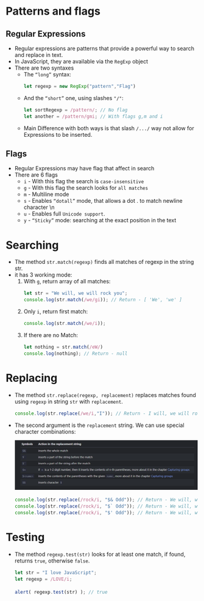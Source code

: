 # Patterns and flags

## Regular Expressions
- Regular expressions are patterns that provide a powerful way to search and replace in text.
- In JavaScript, they are available via the `RegExp` object
- There are two syntaxes
    - The `“long”` syntax:
        ```JavaScript
        let regexp = new RegExp("pattern","Flag")
        ```
    - And the `“short”` one, using slashes `"/"`:
        ```JavaScript
        let sortRegexp = /pattern/; // No flag
        let another = /pattern/gmi; // With flags g,m and i
        ```
    - Main Difference with both ways is that slash `/.../` way not allow for Expressions to be inserted.

## Flags
- Regular Expressions may have flag that affect in search
- There are 6 flags
    - `i` - With this flag the search is `case-insensitive`
    - `g` - With this flag the search looks for `all matches`
    - `m` - Multiline mode
    - `s` - Enables `“dotall”` mode, that allows a dot . to match newline character \n
    - `u` - Enables full `Unicode support`.
    - `y` - `“Sticky”` mode: searching at the exact position in the text


# Searching
- The method `str.match(regexp)` finds all matches of regexp in the string str.
- it has 3 working mode:
    1. With `g`, return array of all matches:
        ```JavaScript
        let str = "We will, we will rock you";
        console.log(str.match(/we/gi)); // Return - [ 'We', 'we' ] 
        ```
    2. Only `i`, return first match:
        ```JavaScript
        console.log(str.match(/we/i));
        ```
    3. If there are no Match:
        ```JavaScript
        let nothing = str.match(/eW/)
        console.log(nothing); // Return - null
        ```

# Replacing
- The method `str.replace(regexp, replacement)` replaces matches found using `regexp` in string `str` with `replacement`.

    ```JavaScript
    console.log(str.replace(/we/i,"I")); // Return - I will, we will rock you
    ```

- The second argument is the `replacement` string. We can use special character combinations:

    ![Replacer in replace method](./Replacer.png)

    ```JavaScript
    console.log(str.replace(/rock/i, "$& Odd")); // Return - We will, we will rock Odd you
    console.log(str.replace(/rock/i, "$` Odd")); // Return - We will, we will We will, we will  Odd you
    console.log(str.replace(/rock/i, "$' Odd")); // Return - We will, we will  you Odd you
    ```

# Testing

- The method `regexp.test(str)` looks for at least one match, if found, returns `true`, otherwise `false`.
    ```JavaScript
    let str = "I love JavaScript";
    let regexp = /LOVE/i;

    alert( regexp.test(str) ); // true
    ```
